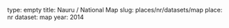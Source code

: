 type: empty
title: Nauru / National Map
slug: places/nr/datasets/map
place: nr
dataset: map
year: 2014
